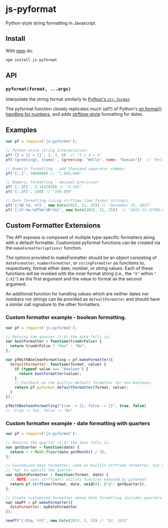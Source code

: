 # js-pyformat

Python-style string formatting in Javascript.

## Install

With [npm](http://npmjs.org) do:

```sh
npm install js-pyformat
```

## API

### `pyformat(format, ...args)`

Interpolate the string format similarly to [Python's `str.format`](https://docs.python.org/2/library/stdtypes.html#str.format).

The pyformat function closely replicates much (all?) of Python's
[str.format() handling for numbers](https://docs.python.org/2/library/stdtypes.html#string-formatting-operations),
and adds [strftime-style](https://docs.python.org/2/library/datetime.html#strftime-and-strptime-behavior)
formatting for dates.

## Examples

```js
var pf = require('js-pyformat');

// Python-style string interpolation:
pf('{} x {} = {}', 2, 3, 6)  // "2 x 3 = 6"
pf('{greeting}, {name}', {greeting: "Hello", name: "Duncan"})  // "Hello, Duncan"

// Numeric formatting - add thousand separator commas:
pf('{:,}', 1000000) // "1,000,000"

// Numeric formatting - decimal precision:
pf('{:.3f}', 3.1415926) // "3.142"
pf('{:.3f}', 100) // "100.000"

// Date formatting (using strftime time format strings):
pf('{:%B %d, %Y}', new Date(2015, 11, 25)) // "December 25, 2015"
pf('{:%Y-%m-%dT%H:%M:%S}', new Date(2015, 11, 25))  // "2015-12-25T00:00:00"
```

## Custom Formatter Extensions

The API exposes is composed of multiple type-specific formatters along with a default
formatter. Customized pyformat functions can be created via the `makeFormatter(options)`
function.

The options provided to makeFormatter should be an object consisting of
`dateFormatter`, `numberFormatter`, or `stringFormatter` as functions to, respectively,
format either date, number, or string values. Each of these functions will be invoked with the
inner format string (i.e., the `"X"` within `"{:X}"`) as the first argument and the value to
format as the second argument.

An additional function for handling values which are neither dates nor numbers nor strings can be
provided as `defaultFormatter` and should have a similar call signature to the other formatters.

### Custom formatter example - boolean formatting.

```js
var pf = require('js-pyformat');

// Returns the quarter (1-4) the date falls in.
var boolFormatter = function(trueOrFalse) {
  return trueOrFalse ? "Yes" : "No";
};

var pfWithBooleanFormatting = pf.makeFormatter({
  defaultFormatter: function(format, value) {
    if (typeof value === 'boolean') {
      return boolFormatter(value);
    }
    // Fallback on the builtin default formatter for non-booleans.
    return pf.pyformat.defaultFormatter(format, value);
  }
});

pfWithBooleanFormatting("true -> {}, false -> {}", true, false)
// "true -> Yes, false -> "No"
```

### Custom formatter example - date formatting with quarters

```js
var pf = require('js-pyformat');

// Returns the quarter (1-4) the date falls in.
var getQuarter = function(date) {
  return 1 + Math.floor(date.getMonth() / 3);
};

// Customized Date formatter; same as builtin strftime formatter, but also accepts
// "%q" to specify the quarter.
var myDateFormatter = function(format, date) {
  // NOTE: uses strftime() utility function exposed by pyformat.
  return pf.strftime(format, date, void(0), {"q": getQuarter});
};

// Create customized formatter whose date formatting includes quarters ("q").
var newPf = pf.makeFormatter({
  dateFormatter: myDateFormatter
});

newPf("{:Q%q, %Y}", new Date(2015, 5, 1)) // "Q2, 2015"
```
